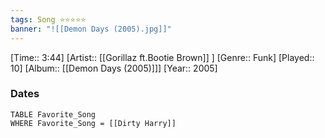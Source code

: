 ```yaml
---
tags: Song ⭐⭐⭐⭐⭐ 
banner: "![[Demon Days (2005).jpg]]"
---
```

[Time:: 3:44]
[Artist:: [[Gorillaz ft.Bootie Brown]] ]
[Genre:: Funk]
[Played:: 10]
[Album:: [[Demon Days (2005)]]]
[Year:: 2005]
### Dates
````dataview
TABLE Favorite_Song
WHERE Favorite_Song = [[Dirty Harry]]
````